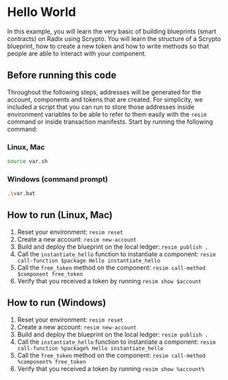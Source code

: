 # Hello World
In this example, you will learn the very basic of building blueprints (smart contracts) on Radix using Scrypto. You will learn the structure of a Scrypto blueprint, how to create a new token and how to write methods so that people are able to interact with your component.

## Before running this code
Throughout the following steps, addresses will be generated for the account, components and tokens that are created. For simplicity, we included a script that you can run to store those addresses inside environment variables to be able to refer to them easily with the `resim` command or inside transaction manifests. Start by running the following command:

### Linux, Mac
```bash
source var.sh
```

### Windows (command prompt)
```bash
.\var.bat
```

## How to run (Linux, Mac)
1. Reset your environment: `resim reset`
1. Create a new account: `resim new-account`
1. Build and deploy the blueprint on the local ledger: `resim publish .`
1. Call the `instantiate_hello` function to instantiate a component: `resim call-function $package Hello instantiate_hello`
1. Call the `free_token` method on the component: `resim call-method $component free_token`
1. Verify that you received a token by running `resim show $account`

## How to run (Windows)
1. Reset your environment: `resim reset`
1. Create a new account: `resim new-account`
1. Build and deploy the blueprint on the local ledger: `resim publish .`
1. Call the `instantiate_hello` function to instantiate a component: `resim call-function %package% Hello instantiate_hello`
1. Call the `free_token` method on the component: `resim call-method %component% free_token`
1. Verify that you received a token by running `resim show %account%`